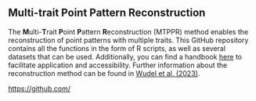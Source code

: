 ## Multi-trait Point Pattern Reconstruction

The **M**ulti-**T**rait **P**oint **P**attern **R**econstruction (MTPPR) method enables the reconstruction of point patterns with multiple traits. This GitHub repository contains all the functions in the form of R scripts, as well as several datasets that can be used. Additionally, you can find a handbook <a href="https://chriswudel.github.io/MTPPR-handbook/" target="_blank">here</a> to facilitate application and accessibility. Further information about the reconstruction method can be found in <a href="https://besjournals.onlinelibrary.wiley.com/doi/10.1111/2041-210X.14206" target="_blank">Wudel et al. (2023)</a>.

<a href="https://github.com/" target="_blank" rel="noopener">https://github.com/</a>